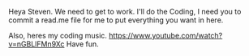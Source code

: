 Heya Steven. We need to get to work. I'll do the Coding, I need you to commit a read.me file for me to put everything you want in here. 

Also, heres my coding music. https://www.youtube.com/watch?v=nGBLlFMn9Xc
Have fun.
